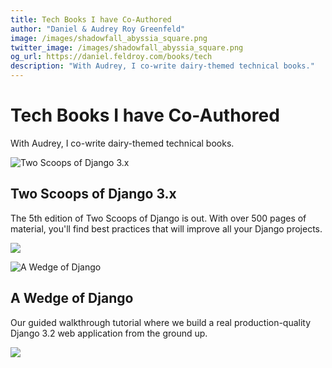 ```yaml
---
title: Tech Books I have Co-Authored
author: "Daniel & Audrey Roy Greenfeld"
image: /images/shadowfall_abyssia_square.png
twitter_image: /images/shadowfall_abyssia_square.png
og_url: https://daniel.feldroy.com/books/tech
description: "With Audrey, I co-write dairy-themed technical books."
---
```


# Tech Books I have Co-Authored

With Audrey, I co-write dairy-themed technical books.

![Two Scoops of Django 3.x](/images/book-TSD3-800.jpg)

<!-- <Image
src="/images/book-TSD3-800.jpg"
height="514"
width="360"
></Image> -->
## Two Scoops of Django 3.x

The 5th edition of Two Scoops of Django is out. With over 500 pages of material, you'll find best practices that will improve all your Django projects.


<p>
<a
    href="https://transactions.sendowl.com/packages/772159/A329F48B/purchase"
    rel="nofollow"
>
    <img src="https://transactions.sendowl.com/assets/external/buy-now.png" />
</a>
</p>

![A Wedge of Django](/images/AWOD-2021-06-29-8x10-Wedge-Front_1080x.png)

## A Wedge of Django

Our guided walkthrough tutorial where we build a real
production-quality Django 3.2 web application from the ground up.

<p>
<a
    href="https://transactions.sendowl.com/packages/754641/749E0298/purchase"
    rel="nofollow"
>
    <img src="https://transactions.sendowl.com/assets/external/buy-now.png" />
</a>
</p>